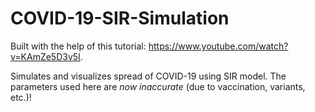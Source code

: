 # COVID-19-SIR-Simulation
Built with the help of this tutorial: https://www.youtube.com/watch?v=KAmZe5D3v5I.

Simulates and visualizes spread of COVID-19 using SIR model. The parameters used here are _now inaccurate_ (due to vaccination, variants, etc.)!
